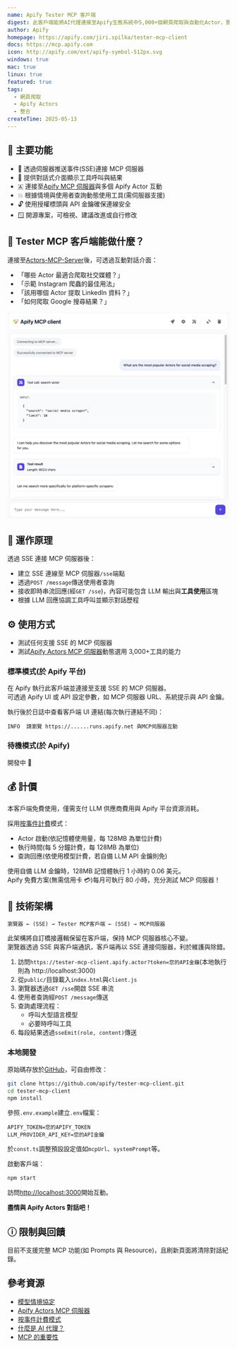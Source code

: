 ```yaml
---
name: Apify Tester MCP 客戶端
digest: 此客戶端能將AI代理連接至Apify生態系統中5,000+個網頁爬取與自動化Actor，實現從網站、社交媒體、搜尋引擎及地圖提取資料。
author: Apify
homepage: https://apify.com/jiri.spilka/tester-mcp-client
docs: https://mcp.apify.com
icon: http://apify.com/ext/apify-symbol-512px.svg
windows: true
mac: true
linux: true
featured: true
tags:
  - 網頁爬取
  - Apify Actors
  - 整合
createTime: 2025-05-13
---
```


## 🚀 主要功能

- 🔌 透過伺服器推送事件(SSE)連接 MCP 伺服器
- 💬 提供對話式介面顯示工具呼叫與結果
- 🇦 連接至[Apify MCP 伺服器](https://apify.com/apify/actors-mcp-server)與多個 Apify Actor 互動
- 💥 根據情境與使用者查詢動態使用工具(需伺服器支援)
- 🔓 使用授權標頭與 API 金鑰確保連線安全
- 🪟 開源專案，可檢視、建議改進或自行修改

## 🎯 Tester MCP 客戶端能做什麼？

連接至[Actors-MCP-Server](https://apify.com/apify/actors-mcp-server)後，可透過互動對話介面：

- 「哪些 Actor 最適合爬取社交媒體？」
- 「示範 Instagram 爬蟲的最佳用法」
- 「該用哪個 Actor 提取 LinkedIn 資料？」
- 「如何爬取 Google 搜尋結果？」

![客戶端截圖](https://raw.githubusercontent.com/apify/tester-mcp-client/refs/heads/main/docs/chat-ui.png)

## 📖 運作原理

透過 SSE 連接 MCP 伺服器後：

- 建立 SSE 連線至 MCP 伺服器`/sse`端點
- 透過`POST /message`傳送使用者查詢
- 接收即時串流回應(經`GET /sse`)，內容可能包含 LLM 輸出與**工具使用**區塊
- 根據 LLM 回應協調工具呼叫並顯示對話歷程

## ⚙️ 使用方式

- 測試任何支援 SSE 的 MCP 伺服器
- 測試[Apify Actors MCP 伺服器](https://apify.com/apify/actors-mcp-server)動態選用 3,000+工具的能力

### 標準模式(於 Apify 平台)

在 Apify 執行此客戶端並連接至支援 SSE 的 MCP 伺服器。  
可透過 Apify UI 或 API 設定參數，如 MCP 伺服器 URL、系統提示與 API 金鑰。

執行後於日誌中查看客戶端 UI 連結(每次執行連結不同)：

```shell
INFO  請瀏覽 https://......runs.apify.net 與MCP伺服器互動
```

### 待機模式(於 Apify)

開發中 🚧

## 💰 計價

本客戶端免費使用，僅需支付 LLM 供應商費用與 Apify 平台資源消耗。

採用[按事件計費](https://docs.apify.com/sdk/js/docs/guides/pay-per-event)模式：

- Actor 啟動(依記憶體使用量，每 128MB 為單位計費)
- 執行時間(每 5 分鐘計費，每 128MB 為單位)
- 查詢回應(依使用模型計費，若自備 LLM API 金鑰則免)

使用自備 LLM 金鑰時，128MB 記憶體執行 1 小時約 0.06 美元。  
Apify 免費方案(無需信用卡 💳)每月可執行 80 小時，充分測試 MCP 伺服器！

## 📖 技術架構

```plaintext
瀏覽器 ← (SSE) → Tester MCP客戶端 ← (SSE) → MCP伺服器
```

此架構將自訂橋接邏輯保留在客戶端，保持 MCP 伺服器核心不變。  
瀏覽器透過 SSE 與客戶端通訊，客戶端再以 SSE 連接伺服器，利於維護與除錯。

1. 訪問`https://tester-mcp-client.apify.actor?token=您的API金鑰`(本地執行則為 http://localhost:3000)
2. 從`public/`目錄載入`index.html`與`client.js`
3. 瀏覽器透過`GET /sse`開啟 SSE 串流
4. 使用者查詢經`POST /message`傳送
5. 查詢處理流程：
   - 呼叫大型語言模型
   - 必要時呼叫工具
6. 每段結果透過`sseEmit(role, content)`傳送

### 本地開發

原始碼存放於[GitHub](https://github.com/apify/rag-web-browser)，可自由修改：

```bash
git clone https://github.com/apify/tester-mcp-client.git
cd tester-mcp-client
npm install
```

參照`.env.example`建立`.env`檔案：

```plaintext
APIFY_TOKEN=您的APIFY_TOKEN
LLM_PROVIDER_API_KEY=您的API金鑰
```

於`const.ts`調整預設設定值如`mcpUrl`、`systemPrompt`等。

啟動客戶端：

```bash
npm start
```

訪問[http://localhost:3000](http://localhost:3000)開始互動。

**盡情與 Apify Actors 對話吧！**

## ⓘ 限制與回饋

目前不支援完整 MCP 功能(如 Prompts 與 Resource)，且刷新頁面將清除對話紀錄。

## 參考資源

- [模型情境協定](https://modelcontextprotocol.org/)
- [Apify Actors MCP 伺服器](https://apify.com/apify/actors-mcp-server)
- [按事件計費模式](https://docs.apify.com/sdk/js/docs/guides/pay-per-event)
- [什麼是 AI 代理？](https://blog.apify.com/what-are-ai-agents/)
- [MCP 的重要性](https://blog.apify.com/what-is-model-context-protocol/)
